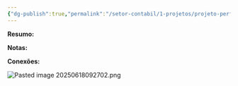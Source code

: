 ```yaml
---
{"dg-publish":true,"permalink":"/setor-contabil/1-projetos/projeto-perfomance/","dgPassFrontmatter":true,"created":"2025-06-18T09:26:50.726-03:00","updated":"2025-06-18T09:36:26.460-03:00"}
---
```


**Resumo:**



**Notas:**




**Conexões:**




![Pasted image 20250618092702.png](/img/user/Pasted%20image%2020250618092702.png)